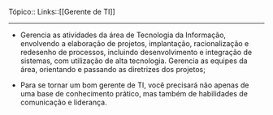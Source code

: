 Tópico::
Links::[[Gerente de TI]]

---

- Gerencia as atividades da área de Tecnologia da Informação, envolvendo a 
elaboração de projetos, implantação, racionalização e redesenho de 
processos, incluindo desenvolvimento e integração de sistemas, com 
utilização  de  alta  tecnologia.  Gerencia  as  equipes  da  área,  orientando  e 
passando as diretrizes dos projetos; 

- Para  se  tornar  um  bom  gerente  de  TI,  você  precisará  não  apenas  de  uma 
base de conhecimento prático, mas também de habilidades de 
comunicação e liderança.



